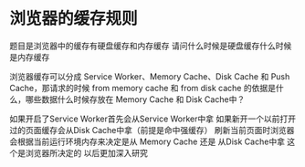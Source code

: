 # 浏览器的缓存规则

题目是浏览器中的缓存有硬盘缓存和内存缓存 请问什么时候是硬盘缓存什么时候是内存缓存

浏览器缓存可以分成 Service Worker、Memory Cache、Disk Cache 和 Push Cache，那请求的时候 from memory cache 和 from disk cache 的依据是什么，哪些数据什么时候存放在 Memory Cache 和 Disk Cache中？

如果开启了Service Worker首先会从Service Worker中拿
如果新开一个以前打开过的页面缓存会从Disk Cache中拿（前提是命中强缓存）
刷新当前页面时浏览器会根据当前运行环境内存来决定是从 Memory Cache 还是 从Disk Cache中拿
这个是浏览器所决定的 以后更加深入研究
